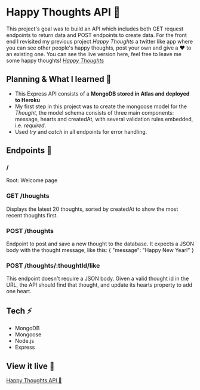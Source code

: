 # Happy Thoughts API 💌
This project's goal was to build an API which includes both GET request endpoints to return data and POST endpoints to create data. For the front end I revisited my previous project _Happy Thoughts_ a twitter like app where you can see other people's happy thoughts, post your own and give a ❤️ to an existing one. 
You can see the live version here, feel free to leave me some happy thoughts! [_Happy Thoughts_](https://happythoughts-sofia.netlify.app/)

## Planning & What I learned 🧩

- This Express API consists of a **MongoDB stored in Atlas and deployed to Heroku** 
- My first step in this project was to create the mongoose model for the _Thought_, the model schema consists of three main components: message, hearts and createdAt, with several validation rules embedded, i.e. _required_. 
- Used _try_ and _catch_ in all endpoints for error handling. 

## Endpoints 💫
### / 
Root: Welcome page 
### GET /thoughts
Displays the latest 20 thoughts, sorted by createdAt to show the most recent thoughts first.
### POST /thoughts
Endpoint to post and save a new thought to the database. It expects a JSON body with the thought message, like this: { "message": "Happy New Year!" }
### POST /thoughts/:thoughtId/like
This endpoint doesn't require a JSON body. Given a valid thought id in the URL, the API should find that thought, and update its hearts property to add one heart.

## Tech ⚡️
- MongoDB
- Mongoose
- Node.js
- Express

## View it live 🔴
[Happy Thoughts API 💌](https://happy-thoughts-sofia.herokuapp.com/)
